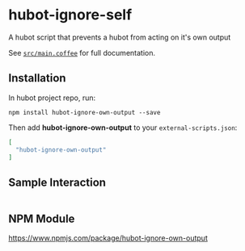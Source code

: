 # hubot-ignore-self

A hubot script that prevents a hubot from acting on it's own output

See [`src/main.coffee`](main.coffee) for full documentation.

## Installation

In hubot project repo, run:

`npm install hubot-ignore-own-output --save`

Then add **hubot-ignore-own-output** to your `external-scripts.json`:

```json
[
  "hubot-ignore-own-output"
]
```

## Sample Interaction

```
```

## NPM Module

https://www.npmjs.com/package/hubot-ignore-own-output
